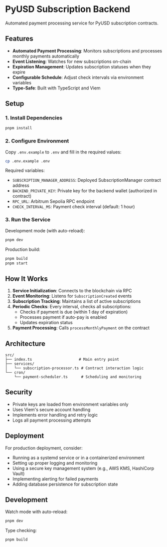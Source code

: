 # PyUSD Subscription Backend

Automated payment processing service for PyUSD subscription contracts.

## Features

- **Automated Payment Processing**: Monitors subscriptions and processes monthly payments automatically
- **Event Listening**: Watches for new subscriptions on-chain
- **Expiration Management**: Updates subscription statuses when they expire
- **Configurable Schedule**: Adjust check intervals via environment variables
- **Type-Safe**: Built with TypeScript and Viem

## Setup

### 1. Install Dependencies

```bash
pnpm install
```

### 2. Configure Environment

Copy `.env.example` to `.env` and fill in the required values:

```bash
cp .env.example .env
```

Required variables:

- `SUBSCRIPTION_MANAGER_ADDRESS`: Deployed SubscriptionManager contract address
- `BACKEND_PRIVATE_KEY`: Private key for the backend wallet (authorized in contract)
- `RPC_URL`: Arbitrum Sepolia RPC endpoint
- `CHECK_INTERVAL_MS`: Payment check interval (default: 1 hour)

### 3. Run the Service

Development mode (with auto-reload):

```bash
pnpm dev
```

Production build:

```bash
pnpm build
pnpm start
```

## How It Works

1. **Service Initialization**: Connects to the blockchain via RPC
2. **Event Monitoring**: Listens for `SubscriptionCreated` events
3. **Subscription Tracking**: Maintains a list of active subscriptions
4. **Periodic Checks**: Every interval, checks all subscriptions:
   - Checks if payment is due (within 1 day of expiration)
   - Processes payment if auto-pay is enabled
   - Updates expiration status
5. **Payment Processing**: Calls `processMonthlyPayment` on the contract

## Architecture

```
src/
├── index.ts                     # Main entry point
├── services/
│   └── subscription-processor.ts # Contract interaction logic
└── cron/
    └── payment-scheduler.ts      # Scheduling and monitoring
```

## Security

- Private keys are loaded from environment variables only
- Uses Viem's secure account handling
- Implements error handling and retry logic
- Logs all payment processing attempts

## Deployment

For production deployment, consider:

- Running as a systemd service or in a containerized environment
- Setting up proper logging and monitoring
- Using a secure key management system (e.g., AWS KMS, HashiCorp Vault)
- Implementing alerting for failed payments
- Adding database persistence for subscription state

## Development

Watch mode with auto-reload:

```bash
pnpm dev
```

Type checking:

```bash
pnpm build
```

